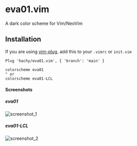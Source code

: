 # eva01.vim

A dark color scheme for Vim/NeoVim

## Installation

If you are using [vim-plug](https://github.com/junegunn/vim-plug), add this to your `.vimrc` or `init.vim`

```vim
Plug 'hachy/eva01.vim', { 'branch': 'main' }
```

```vim
colorscheme eva01
" or
colorscheme eva01-LCL
```

#### Screenshots

##### eva01
![screenshot_1](https://hachy.github.io/eva01.vim/assets/images/screenshot_1.png)

##### eva01-LCL
![screenshot_2](https://hachy.github.io/eva01.vim/assets/images/screenshot_lcl_1.png)
